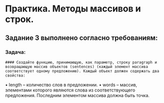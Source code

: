 # Практика. Методы массивов и строк.
## Задание 3 выполнено согласно требованиям:
### Задача:
	#### Создайте функцию, принимающую, как параметр, строку paragraph и возвращающую массив объектов (sentences) (каждый элемент массива соответствует одному предложению). Каждый объект должен содержать два свойства:
•	length – количество слов в предложении.
•	words – массив, элементами которого являются слова из соответствующего предложения. Последним элементом массива должна быть точка.
